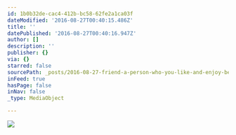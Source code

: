 ```yaml
---
id: 1b0b32de-cac4-412b-bc58-62fe2a1ca03f
dateModified: '2016-08-27T00:40:15.486Z'
title: ''
datePublished: '2016-08-27T00:40:16.947Z'
author: []
description: ''
publisher: {}
via: {}
starred: false
sourcePath: _posts/2016-08-27-friend-a-person-who-you-like-and-enjoy-being-with.md
inFeed: true
hasPage: false
inNav: false
_type: MediaObject

---
```

![](https://the-grid-user-content.s3-us-west-2.amazonaws.com/ef2d40b3-ed4c-48c5-8e35-9fa2db7df4bb.jpg)